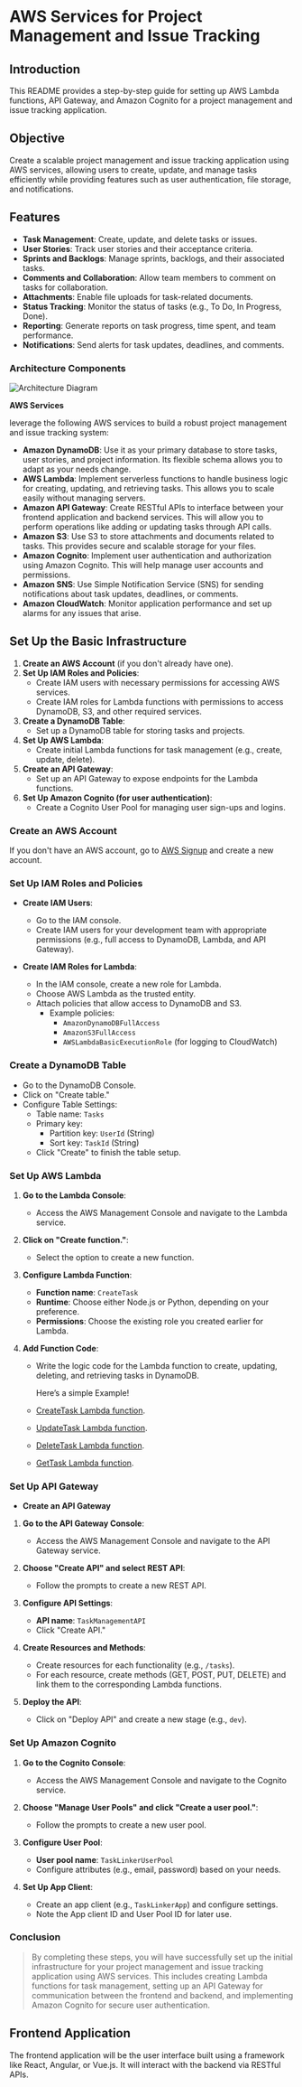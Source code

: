 # AWS Services for Project Management and Issue Tracking

## Introduction
This README provides a step-by-step guide for setting up AWS Lambda functions, API Gateway, and Amazon Cognito for a project management and issue tracking application.

## Objective
Create a scalable project management and issue tracking application using AWS services, allowing users to create, update, and manage tasks efficiently while providing features such as user authentication, file storage, and notifications.

## Features

- **Task Management**: Create, update, and delete tasks or issues.
- **User Stories**: Track user stories and their acceptance criteria.
- **Sprints and Backlogs**: Manage sprints, backlogs, and their associated tasks.
- **Comments and Collaboration**: Allow team members to comment on tasks for collaboration.
- **Attachments**: Enable file uploads for task-related documents.
- **Status Tracking**: Monitor the status of tasks (e.g., To Do, In Progress, Done).
- **Reporting**: Generate reports on task progress, time spent, and team performance.
- **Notifications**: Send alerts for task updates, deadlines, and comments.

### Architecture Components

![Architecture Diagram](./Architecture%20Diagram/AWS%20Services%20for%20Project%20Management%20and%20Issue%20Tracking.drawio.png)


**AWS Services**

leverage the following AWS services to build a robust project management and issue tracking system:

- **Amazon DynamoDB**: Use it as your primary database to store tasks, user stories, and project information. Its flexible schema allows you to adapt as your needs change.
- **AWS Lambda**: Implement serverless functions to handle business logic for creating, updating, and retrieving tasks. This allows you to scale easily without managing servers.
- **Amazon API Gateway**: Create RESTful APIs to interface between your frontend application and backend services. This will allow you to perform operations like adding or updating tasks through API calls.
- **Amazon S3**: Use S3 to store attachments and documents related to tasks. This provides secure and scalable storage for your files.
- **Amazon Cognito**: Implement user authentication and authorization using Amazon Cognito. This will help manage user accounts and permissions.
- **Amazon SNS**: Use Simple Notification Service (SNS) for sending notifications about task updates, deadlines, or comments.
- **Amazon CloudWatch**: Monitor application performance and set up alarms for any issues that arise.

## Set Up the Basic Infrastructure

1. **Create an AWS Account** (if you don't already have one).
2. **Set Up IAM Roles and Policies**:
   - Create IAM users with necessary permissions for accessing AWS services.
   - Create IAM roles for Lambda functions with permissions to access DynamoDB, S3, and other required services.
3. **Create a DynamoDB Table**:
   - Set up a DynamoDB table for storing tasks and projects.
4. **Set Up AWS Lambda**:
   - Create initial Lambda functions for task management (e.g., create, update, delete).
5. **Create an API Gateway**:
   - Set up an API Gateway to expose endpoints for the Lambda functions.
6. **Set Up Amazon Cognito (for user authentication)**:
   - Create a Cognito User Pool for managing user sign-ups and logins.


### Create an AWS Account
If you don't have an AWS account, go to [AWS Signup](https://aws.amazon.com/signup/) and create a new account.

### Set Up IAM Roles and Policies
- **Create IAM Users**:
  - Go to the IAM console.
  - Create IAM users for your development team with appropriate permissions (e.g., full access to DynamoDB, Lambda, and API Gateway).

- **Create IAM Roles for Lambda**:
  - In the IAM console, create a new role for Lambda.
  - Choose AWS Lambda as the trusted entity.
  - Attach policies that allow access to DynamoDB and S3.
    - Example policies:
      - `AmazonDynamoDBFullAccess`
      - `AmazonS3FullAccess`
      - `AWSLambdaBasicExecutionRole` (for logging to CloudWatch)

### Create a DynamoDB Table
- Go to the DynamoDB Console.
- Click on "Create table."
- Configure Table Settings:
  - Table name: `Tasks`
  - Primary key:
    - Partition key: `UserId` (String)
    - Sort key: `TaskId` (String)
  - Click "Create" to finish the table setup.

### Set Up AWS Lambda

1. **Go to the Lambda Console**:
   - Access the AWS Management Console and navigate to the Lambda service.

2. **Click on "Create function."**:
   - Select the option to create a new function.

3. **Configure Lambda Function**:
   - **Function name**: `CreateTask`
   - **Runtime**: Choose either Node.js or Python, depending on your preference.
   - **Permissions**: Choose the existing role you created earlier for Lambda.

4. **Add Function Code**:
   - Write the logic code for the Lambda function to create, updating, deleting, and retrieving tasks in DynamoDB.<p>
   Here’s a simple Example!

   - [CreateTask Lambda function](./Lambda%20functions/CreateTask.js).
   - [UpdateTask Lambda function](./Lambda%20functions/UpdateTask.js).
   - [DeleteTask Lambda function](./Lambda%20functions/DeleteTask.js).
   - [GetTask Lambda function](./Lambda%20functions/GetTask.js).


### Set Up API Gateway

-  **Create an API Gateway**

1. **Go to the API Gateway Console**:
   - Access the AWS Management Console and navigate to the API Gateway service.

2. **Choose "Create API" and select REST API**:
   - Follow the prompts to create a new REST API.

3. **Configure API Settings**:
   - **API name**: `TaskManagementAPI`
   - Click "Create API."

4. **Create Resources and Methods**:
   - Create resources for each functionality (e.g., `/tasks`).
   - For each resource, create methods (GET, POST, PUT, DELETE) and link them to the corresponding Lambda functions.

5. **Deploy the API**:
   - Click on "Deploy API" and create a new stage (e.g., `dev`).

### Set Up Amazon Cognito

1. **Go to the Cognito Console**:
   - Access the AWS Management Console and navigate to the Cognito service.

2. **Choose "Manage User Pools" and click "Create a user pool."**:
   - Follow the prompts to create a new user pool.

3. **Configure User Pool**:
   - **User pool name**: `TaskLinkerUserPool`
   - Configure attributes (e.g., email, password) based on your needs.

4. **Set Up App Client**:
   - Create an app client (e.g., `TaskLinkerApp`) and configure settings.
   - Note the App client ID and User Pool ID for later use.

### Conclusion
>  By completing these steps, you will have successfully set up the initial infrastructure for your project management and issue tracking application using AWS services. This includes creating Lambda functions for task management, setting up an API Gateway for communication between the frontend and backend, and implementing Amazon Cognito for secure user authentication.


## Frontend Application
The frontend application will be the user interface built using a framework like React, Angular, or Vue.js. It will interact with the backend via RESTful APIs.